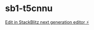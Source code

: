 # sb1-t5cnnu

[Edit in StackBlitz next generation editor ⚡️](https://stackblitz.com/~/github.com/fsbatman/sb1-t5cnnu)